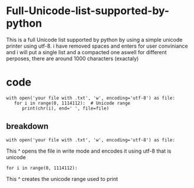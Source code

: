 # Full-Unicode-list-supported-by-python
This is a full Unicode list supported by python by using a simple unicode printer using utf-8.
i have removed spaces and enters for user conviniance and i will put a single list and
a compacted one aswell for different perposes, there are around 1000 characters (exactaly)

# code
```
with open('your file with .txt', 'w', encoding='utf-8') as file:
   for i in range(0, 1114112):  # Unicode range
      print(chr(i), end=' ', file=file)
```
## breakdown
```
with open('your file with .txt', 'w', encoding='utf-8') as file:
```
This ^ opens the file in write mode and encodes it using utf-8 that is unicode
```
for i in range(0, 1114112):  
```
This ^ creates the unicode range used to print
```

```
